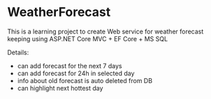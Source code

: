 # WeatherForecast
This is a learning project to create Web service for weather forecast keeping using ASP.NET Core MVC + EF Core + MS SQL

Details:
- can add forecast for the next 7 days
- can add forecast for 24h in selected day
- info about old forecast is auto deleted from DB
- can highlight next hottest day
